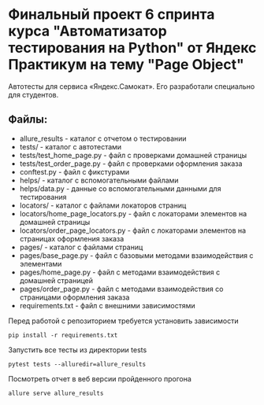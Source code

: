 # Финальный проект 6 спринта курса "Автоматизатор тестирования на Python" от Яндекс Практикум на тему "Page Object"

Автотесты для сервиса «Яндекс.Самокат». Его разработали специально для студентов.


## Файлы:
- allure_results - каталог с отчетом о тестировании
- tests/ - каталог с автотестами
- tests/test_home_page.py - файл с проверками домашней страницы 
- tests/test_order_page.py - файл с проверками оформления заказа
- conftest.py - файл с фикстурами
- helps/ - каталог с вспомогательными файлами
- helps/data.py - данные со вспомогательными данными для тестирования
- locators/ - каталог с файлами локаторов страниц
- locators/home_page_locators.py - файл с локаторами элементов на домашней страницы
- locators/order_page_locators.py - файл с локаторами элементов на страницах оформления заказа
- pages/ - каталог с файлами страниц
- pages/base_page.py - файл с базовыми методами взаимодействия с элементами
- pages/home_page.py -  файл с методами взаимодействия с домашней страницей
- pages/order_page.py - файл с методами взаимодействия со страницами оформления заказа
- requirements.txt - файл с внешними зависимостями

Перед работой с репозиторием требуется установить зависимости 
```
pip install -r requirements.txt
```
Запустить все тесты из директории tests
```shell
pytest tests --alluredir=allure_results
```
Посмотреть отчет в веб версии пройденного прогона
```
allure serve allure_results
```
